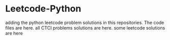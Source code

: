 # Leetcode-Python
adding the python leetcode problem solutions in this repositories. 
The code files are here.
all CTCI problems solutions are here.
some leetcode solutions are here

























































































